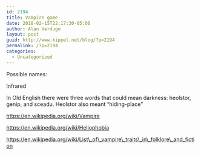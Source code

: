 ```yaml
---
id: 2194
title: Vampire game
date: 2018-02-15T22:17:30-05:00
author: Alan Verdugo
layout: post
guid: http://www.kippel.net/blog/?p=2194
permalink: /?p=2194
categories:
  - Uncategorized
---
```

Possible names:

Infrared

In Old English there were three words that could mean darkness: heolstor, genip, and sceadu. Heolstor also meant &#8220;hiding-place&#8221;

https://en.wikipedia.org/wiki/Vampire

https://en.wikipedia.org/wiki/Heliophobia

https://en.wikipedia.org/wiki/List\_of\_vampire\_traits\_in\_folklore\_and_fiction

&nbsp;